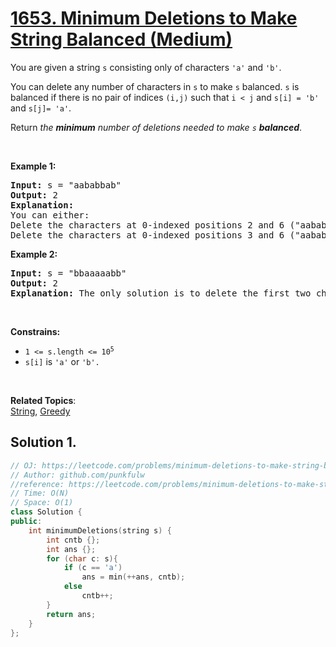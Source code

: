 # [1653. Minimum Deletions to Make String Balanced (Medium)](https://leetcode.com/problems/minimum-deletions-to-make-string-balanced/)

<p>You are given a string <code>s</code> consisting only of characters <code>'a'</code> and <code>'b'</code>.</p>

<p>You can delete any number of characters in <code>s</code> to make <code>s</code> balanced. 
  <code>s</code> is balanced if there is no pair of indices <code>(i,j)</code> such that <code>i < j</code> and <code>s[i] = 'b'</code> and <code>s[j]= 'a'</code>.</p>

<p>Return <em>the <b>minimum</b> number of deletions needed to make <code>s</code> <b>balanced</b></em>.</p>

<p>&nbsp;</p>
<p><b>Example 1:</b></p>

<pre><b>Input:</b> s = "aababbab"
<b>Output:</b> 2
<b>Explanation:</b>
You can either:
Delete the characters at 0-indexed positions 2 and 6 ("aababbab" -> "aaabbb"), or
Delete the characters at 0-indexed positions 3 and 6 ("aababbab" -> "aabbbb").
</pre>

<p><b>Example 2:</b></p>

<pre><b>Input:</b> s = "bbaaaaabb"
<b>Output:</b> 2
<b>Explanation:</b> The only solution is to delete the first two characters.
</pre>

<p>&nbsp;</p>

<p><b>Constrains:</b></p>

<ul>
	<li><code>1 &lt;= s.length &lt;= 10<sup>5</sup></code></li>
  <li><code>s[i]</code> is <code>'a'</code> or <code>'b'.</code></li>
</ul>



<p>&nbsp;</p>


**Related Topics**:  
[String](https://leetcode.com/tag/string/), [Greedy](https://leetcode.com/tag/greedy/) 


## Solution 1. 

```cpp
// OJ: https://leetcode.com/problems/minimum-deletions-to-make-string-balanced/
// Author: github.com/punkfulw
//reference: https://leetcode.com/problems/minimum-deletions-to-make-string-balanced/discuss/935701/DP-solution-beats-100-with-explanation
// Time: O(N)
// Space: O(1)
class Solution {
public:
    int minimumDeletions(string s) {
        int cntb {};
        int ans {};
        for (char c: s){
            if (c == 'a')
                ans = min(++ans, cntb);
            else 
                cntb++;
        }
        return ans;
    }
};
```
